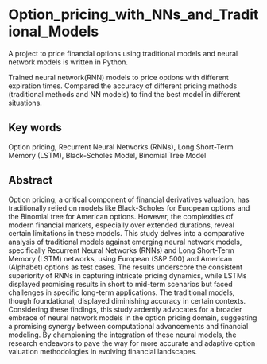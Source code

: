 # Option_pricing_with_NNs_and_Traditional_Models
A project to price financial options using traditional models and neural network models is written in Python. 

Trained neural network(RNN) models to price options with different expiration times. Compared the accuracy of different pricing methods (traditional methods and NN models) to find the best model in different situations. 
## Key words
Option pricing, Recurrent Neural Networks (RNNs), Long Short-Term Memory (LSTM), Black-Scholes Model, Binomial Tree Model
## Abstract
Option pricing, a critical component of financial derivatives valuation, has traditionally relied on models like Black-Scholes for European options and the Binomial tree for American options. However, the complexities of modern financial markets, especially over extended durations, reveal certain limitations in these models. This study delves into a comparative analysis of traditional models against emerging neural network models, specifically Recurrent Neural Networks (RNNs) and Long Short-Term Memory (LSTM) networks, using European (S&P 500) and American (Alphabet) options as test cases. The results underscore the consistent superiority of RNNs in capturing intricate pricing dynamics, while LSTMs displayed promising results in short to mid-term scenarios but faced challenges in specific long-term applications. The traditional models, though foundational, displayed diminishing accuracy in certain contexts. Considering these findings, this study ardently advocates for a broader embrace of neural network models in the option pricing domain, suggesting a promising synergy between computational advancements and financial modeling. By championing the integration of these neural models, the research endeavors to pave the way for more accurate and adaptive option valuation methodologies in evolving financial landscapes.

